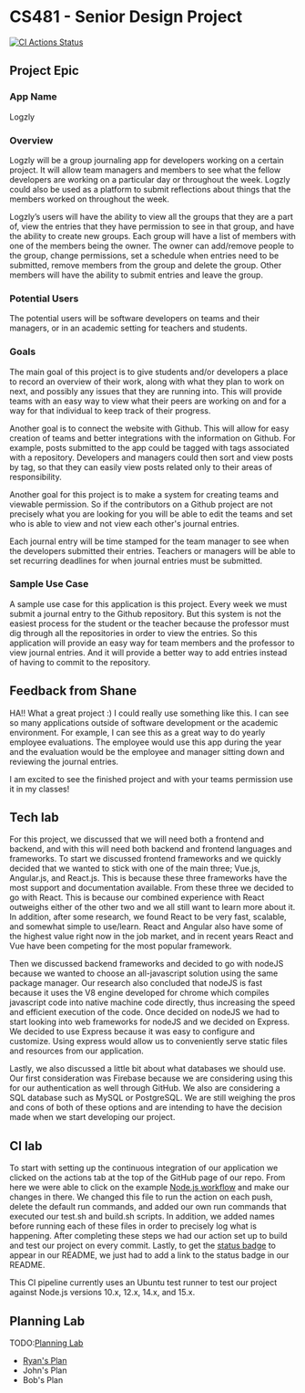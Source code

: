 # CS481 - Senior Design Project

[![CI Actions Status](https://github.com/shanep-capstone/cs481-s21-team_10/actions/workflows/node.js.yml/badge.svg)](https://github.com/shanep-capstone/cs481-s21-team_10/actions)

## Project Epic

### App Name
Logzly

### Overview
Logzly will be a group journaling app for developers working on a certain project. It will allow team managers and members to see what the fellow developers are working on a particular day or throughout the week. Logzly could also be used as a platform to submit reflections about things that the members worked on throughout the week.

Logzly’s users will have the ability to view all the groups that they are a part of, view the entries that they have permission to see in that group, and have the ability to create new groups. Each group will have a list of members with one of the members being the owner. The owner can add/remove people to the group, change permissions, set a schedule when entries need to be submitted, remove members from the group and delete the group. Other members will have the ability to submit entries and leave the group.

### Potential Users
The potential users will be software developers on teams and their managers, or in an academic setting for teachers and students.

### Goals
The main goal of this project is to give students and/or developers a place to record an overview of their work, along with what they plan to work on next, and possibly any issues that they are running into. This will provide teams with an easy way to view what their peers are working on and for a way for that individual to keep track of their progress. 

Another goal is to connect the website with Github. This will allow for easy creation of teams and better integrations with the information on Github.  For example, posts submitted to the app could be tagged with tags associated with a repository.  Developers and managers could then sort and view posts by tag, so that they can easily view posts related only to their areas of responsibility.

Another goal for this project is to make a system for creating teams and viewable permission. So if the contributors on a Github project are not precisely what you are looking for you will be able to edit the teams and set who is able to view and not view each other's journal entries.

Each journal entry will be time stamped for the team manager to see when the developers submitted their entries. Teachers or managers will be able to set recurring deadlines for when journal entries must be submitted.

### Sample Use Case
A sample use case for this application is this project. Every week we must submit a journal entry to the Github repository. But this system is not the easiest process for the student or the teacher because the professor must dig through all the repositories in order to view the entries. So this application will provide an easy way for team members and the professor to view journal entries. And it will provide a better way to add entries instead of having to commit to the repository.

## Feedback from Shane

HA!! What a great project :) I could really use something like this. I can see so many applications outside of software development or the academic environment. For example, I can see this as a great way to do yearly employee evaluations. The employee would use this app during the year and the evaluation would be the employee and manager sitting down and reviewing the journal entries.  

I am excited to see the finished project and with your teams permission use it in my classes!


## Tech lab

For this project, we discussed that we will need both a frontend and backend, and with this will need both backend and frontend languages and frameworks. To start we discussed frontend frameworks and we quickly decided that we wanted to stick with one of the main three; Vue.js, Angular.js, and React.js. This is because these three frameworks have the most support and documentation available.  From these three we decided to go with React. This is because our combined experience with React outweighs either of the other two and we all still want to learn more about it. In addition, after some research, we found React to be very fast, scalable, and somewhat simple to use/learn. React and Angular also have some of the highest value right now in the job market, and in recent years React and Vue have been competing for the most popular framework.

Then we discussed backend frameworks and decided to go with nodeJS because we wanted to choose an all-javascript solution using the same package manager. Our research also concluded that nodeJS is fast because it uses the V8 engine developed for chrome which compiles javascript code into native machine code directly, thus increasing the speed and efficient execution of the code. Once decided on nodeJS we had to start looking into web frameworks for nodeJS and we decided on Express. We decided to use Express because it was easy to configure and customize. Using express would allow us to conveniently serve static files and resources from our application. 

Lastly, we also discussed a little bit about what databases we should use. Our first consideration was Firebase because we are considering using this for our authentication as well through GitHub. We also are considering a SQL database such as MySQL or PostgreSQL. We are still weighing the pros and cons of both of these options and are intending to have the decision made when we start developing our project.

## CI lab

To start with setting up the continuous integration of our application we clicked on the actions tab at the top of the GitHub page of our repo. From here we were able to click on the example [Node.js workflow](https://docs.github.com/en/actions/guides/building-and-testing-nodejs) and make our changes in there. We changed this file to run the action on each push, delete the default run commands, and added our own run commands that executed our test.sh and build.sh scripts. In addition, we added names before running each of these files in order to precisely log what is happening. After completing these steps we had our action set up to build and test our project on every commit. Lastly, to get the [status badge](https://docs.github.com/en/actions/managing-workflow-runs/adding-a-workflow-status-badge) to appear in our README, we just had to add a link to the status badge in our README.

This CI pipeline currently uses an Ubuntu test runner to test our project against Node.js versions 10.x, 12.x, 14.x, and 15.x.

## Planning Lab

TODO:[Planning Lab](https://shanep.github.io/capstone/labs/planning/)

- [Ryan's Plan](https://github.com/shanep-capstone/cs481-s21-team_10/blob/master/planning/ryanmitchell9%40u.boisestate.edu.md)
- John's Plan
- Bob's Plan
